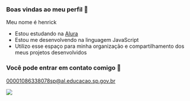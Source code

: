 ### Boas vindas ao meu perfil 💙

Meu nome é henrick

- Estou estudando na [Alura](https://www.alura.com.br)
- Estou me desenvolvendo na linguagem JavaScript
- Utilizo esse espaço para minha organização e compartilhamento dos meus projetos desenvolvidos

### Você pode entrar em contato comigo 📧

00001086338078sp@al.educacao.sp.gov.br

![](https://media1.tenor.com/m/oXSKaRPqKVsAAAAC/spider-man.gif)

